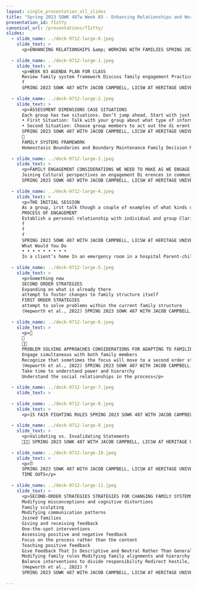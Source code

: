 ```yaml
---
layout: single_presentation_all_slides
title: "Spring 2023 SOWK 487w Week 03 - Enhancing Relationships and Working with Families"
presentation_id: fIztYy
canonical_url: /presentations/fIztYy/
slides:
  - slide_name: ../deck-9712-large-0.jpeg
    slide_text: >
      <p>ENHANCING RELATIONSHIPS &amp; WORKING WITH FAMILIES SPRING 2023 SOWK 487W WEEK 03 JACOB CAMPBELL, LICSW AT HERITAGE UNIVERSITY</p>
      
  - slide_name: ../deck-9712-large-1.jpeg
    slide_text: >
      <p>WEEK 03 AGENDA PLAN FOR CLASS
      Review family system framework Discuss family engagement Practice with starting services Implementing irst/second order strategies
      f
      SPRING 2023 SOWK 487 WITH JACOB CAMPBELL, LICSW AT HERITAGE UNIVERSITY</p>
      
  - slide_name: ../deck-9712-large-2.jpeg
    slide_text: >
      <p>ASSESSMENT DIMENSIONS CASE SITUATIONS
      Each group has two situations. Don’t jump ahead. Start with just the irst situation
      • First Situation: Talk with your group about what type of information you would want to request or what questions you would ask
      • Second Situation: Choose group members to act out the di erent family roles ff
      SPRING 2023 SOWK 487 WITH JACOB CAMPBELL, LICSW AT HERITAGE UNIVERSITY f
      􀅵
      FAMILY SYSTEMS FRAMEWORK
      Homeostasis Boundaries and Boundary Maintenance Family Decision Making, Hierarchy, and Power Family Roles Communication Patterns in Families Family Life Cycle Family Rules Social Environment Family Adaptive Capacity (Stressors and Strengths)</p>
      
  - slide_name: ../deck-9712-large-3.jpeg
    slide_text: >
      <p>FAMILY ENGAGEMENT CONSIDERATIONS WE NEED TO MAKE AS WE ENGAGE WITH FAMILIES
      Joining Cultural perspectives on engagement Di erences in communication styles Hierarchical considerations in communication Authority of the social worker Preventing alliances Dynamics of minority status and culture in experience (Hepworth et al., 2022) ff
      SPRING 2023 SOWK 487 WITH JACOB CAMPBELL, LICSW AT HERITAGE UNIVERSITY</p>
      
  - slide_name: ../deck-9712-large-4.jpeg
    slide_text: >
      <p>THE INITIAL SESSION
      As a group, irst talk though a couple of examples of what kinds of questions you might ask or what that might look like, then role play a couple of the senecios.
      PROCESS OF ENGAGEMENT
      Establish a personal relationship with individual and group Clarify expectations and explore reservations about session Clarify roles and the nature of the helping process Clarify choices about participation in the helping process Elicit family’s perceptions of the problem Identify wants and needs of family members De ine the problem as a family problem Emphasize individual and family strengths Establish individual and family goals (Hepworth et al., 2022) f
      f
      f
      f
      SPRING 2023 SOWK 487 WITH JACOB CAMPBELL, LICSW AT HERITAGE UNIVERSITY
      What Would You Do
      • • • • • • • • •
      In a client’s home In an emergency room in a hospital Parent-child situation in which the child is the identi ied client With a minority family where extended kin are present LGBTQ+ family Elderly minority grandmother caring for her grandchildren Parent-child con lict with teenage children Immigrant family with school-aged children, where the parents speak their native language A child or children have been placed outside of the home</p>
      
  - slide_name: ../deck-9712-large-5.jpeg
    slide_text: >
      <p>Something new
      SECOND ORDER STRATEGIES
      Expanding on what is already there
      attempt to foster changes to family structure itself
      FIRST ORDER STRATEGIES
      attempt to solve problems within the current family structure
      (Hepworth et al., 2022) SPRING 2023 SOWK 487 WITH JACOB CAMPBELL, LICSW AT HERITAGE UNIVERSITY</p>
      
  - slide_name: ../deck-9712-large-6.jpeg
    slide_text: >
      <p>􀁀
      􀀾
      􀀺􀀼
      PROBLEM SOLVING APPROACHES CONSIDERATIONS FOR ADAPTING TO FAMILIES
      Engage simultaneous with both family members
      Recognize that sometimes the focus will move to a second order strategy
      (Hepworth et al., 2022) SPRING 2023 SOWK 487 WITH JACOB CAMPBELL, LICSW AT HERITAGE UNIVERSITY
      Take time to understand power and hierarchy
      Understand the social relationships in the process</p>
      
  - slide_name: ../deck-9712-large-7.jpeg
    slide_text: >
      
  - slide_name: ../deck-9712-large-8.jpeg
    slide_text: >
      <p>15 FAIR FIGHTING RULES SPRING 2023 SOWK 487 WITH JACOB CAMPBELL, LICSW AT HERITAGE UNIVERSITY</p>
      
  - slide_name: ../deck-9712-large-9.jpeg
    slide_text: >
      <p>Validating vs. Invalidating Statements
      🙊🙈🙉 SPRING 2023 SOWK 487 WITH JACOB CAMPBELL, LICSW AT HERITAGE UNIVERSITY</p>
      
  - slide_name: ../deck-9712-large-10.jpeg
    slide_text: >
      <p>⏰
      SPRING 2023 SOWK 487 WITH JACOB CAMPBELL, LICSW AT HERITAGE UNIVERSITY
      TIME OUTS</p>
      
  - slide_name: ../deck-9712-large-11.jpeg
    slide_text: >
      <p>SECOND-ORDER STRATEGIES STRATEGIES FOR CHANGING FAMILY SYSTEMS
      Modifying misconceptions and cognitive distortions
      Family sculpting
      Modifying communication patterns
      Joined families
      Giving and receiving feedback
      One-the-spot interventions
      Assessing positive and negative feedback
      Focus on the process rather than the content
      Teaching positive feedback
      Give Feedback That Is Descriptive and Neutral Rather Than General or Evaluative
      Modifying family rules Modifying family alignments and hierarchy Structural mapping
      Balance interventions to divide responsibility Redirect hostile, blaming messages Assisting families to disengage from con lict
      (Hepworth et al., 2022) f
      SPRING 2023 SOWK 487 WITH JACOB CAMPBELL, LICSW AT HERITAGE UNIVERSITY</p>
      
---
```

